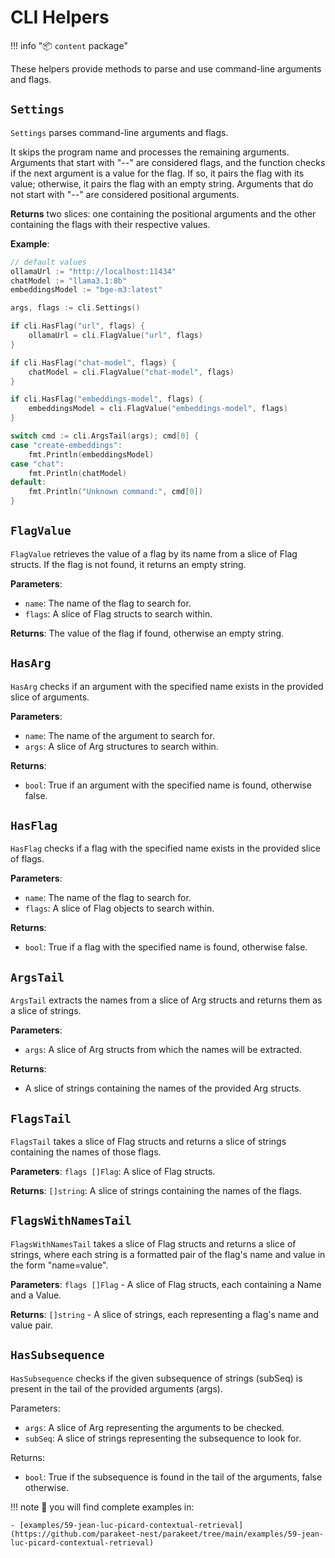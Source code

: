 # CLI Helpers

!!! info "📦 `content` package"

These helpers provide methods to parse and use command-line arguments and flags.

## `Settings`

`Settings` parses command-line arguments and flags.

It skips the program name and processes the remaining arguments.
Arguments that start with "--" are considered flags, and the function
checks if the next argument is a value for the flag. If so, it pairs
the flag with its value; otherwise, it pairs the flag with an empty string.
Arguments that do not start with "--" are considered positional arguments.

**Returns** two slices: one containing the positional arguments and the other
containing the flags with their respective values.

**Example**:

```go
// default values
ollamaUrl := "http://localhost:11434"
chatModel := "llama3.1:8b"
embeddingsModel := "bge-m3:latest"

args, flags := cli.Settings()

if cli.HasFlag("url", flags) {
    ollamaUrl = cli.FlagValue("url", flags)
}

if cli.HasFlag("chat-model", flags) {
    chatModel = cli.FlagValue("chat-model", flags)
}

if cli.HasFlag("embeddings-model", flags) {
    embeddingsModel = cli.FlagValue("embeddings-model", flags)
}

switch cmd := cli.ArgsTail(args); cmd[0] {
case "create-embeddings":
    fmt.Println(embeddingsModel)
case "chat":
    fmt.Println(chatModel)
default:
    fmt.Println("Unknown command:", cmd[0])
}
```

## `FlagValue`

`FlagValue` retrieves the value of a flag by its name from a slice of Flag structs.
If the flag is not found, it returns an empty string.

**Parameters**:
  - `name`: The name of the flag to search for.
  - `flags`: A slice of Flag structs to search within.

**Returns**:
  The value of the flag if found, otherwise an empty string.

## `HasArg`

`HasArg` checks if an argument with the specified name exists in the provided slice of arguments.

**Parameters**:
- `name`: The name of the argument to search for.
- `args`: A slice of Arg structures to search within.

**Returns**:
- `bool`: True if an argument with the specified name is found, otherwise false.

## `HasFlag`

`HasFlag` checks if a flag with the specified name exists in the provided slice of flags.

**Parameters**:
- `name`: The name of the flag to search for.
- `flags`: A slice of Flag objects to search within.

**Returns**:
- `bool`: True if a flag with the specified name is found, otherwise false.

## `ArgsTail`

`ArgsTail` extracts the names from a slice of Arg structs and returns them as a slice of strings.

**Parameters**:
- `args`: A slice of Arg structs from which the names will be extracted.

**Returns**:
- A slice of strings containing the names of the provided Arg structs.

## `FlagsTail`

`FlagsTail` takes a slice of Flag structs and returns a slice of strings containing the names of those flags.

**Parameters**:
  `flags []Flag`: A slice of Flag structs.

**Returns**:
  `[]string`: A slice of strings containing the names of the flags.

## `FlagsWithNamesTail`

`FlagsWithNamesTail` takes a slice of Flag structs and returns a slice of strings, where each string is a formatted pair of the flag's name and value in the form "name=value".

**Parameters**:
  `flags []Flag` - A slice of Flag structs, each containing a Name and a Value.

**Returns**:
  `[]string` - A slice of strings, each representing a flag's name and value pair.

## `HasSubsequence`

`HasSubsequence` checks if the given subsequence of strings (subSeq) is present in the tail of the provided arguments (args).

Parameters:
  - `args`: A slice of Arg representing the arguments to be checked.
  - `subSeq`: A slice of strings representing the subsequence to look for.

Returns:
  - `bool`: True if the subsequence is found in the tail of the arguments, false otherwise.



!!! note
	👀 you will find complete examples in:

    - [examples/59-jean-luc-picard-contextual-retrieval](https://github.com/parakeet-nest/parakeet/tree/main/examples/59-jean-luc-picard-contextual-retrieval)

